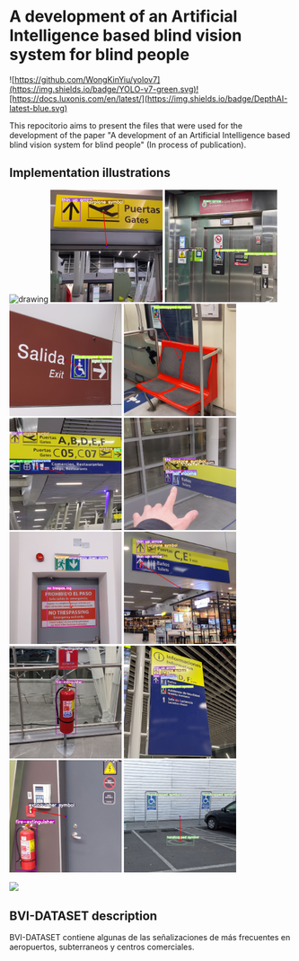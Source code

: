 # A development of an Artificial Intelligence based blind vision system for blind people

![https://github.com/WongKinYiu/yolov7](https://img.shields.io/badge/YOLO-v7-green.svg)![https://docs.luxonis.com/en/latest/](https://img.shields.io/badge/DepthAI-latest-blue.svg)


This repocitorio aims to present the files that were used for the development of the paper "A development of an Artificial Intelligence based blind vision system for blind people" (In process of publication).

## Implementation illustrations


<img src="Media/VideoRGB_Hand.gif" alt="drawing" width="200"/>
<img src="Media/1.jpg" alt="drawing" width="200"/>
<img src="Media/2.jpg" alt="drawing" width="200"/>
<img src="Media/3.jpg" alt="drawing" width="200"/>
<img src="Media/4.jpg" alt="drawing" width="200"/>
<img src="Media/5.jpg" alt="drawing" width="200"/>
<img src="Media/6.jpg" alt="drawing" width="200"/>
<img src="Media/7.jpg" alt="drawing" width="200"/>
<img src="Media/8.jpg" alt="drawing" width="200"/>
<img src="Media/9.jpg" alt="drawing" width="200"/>
<img src="Media/10.jpg" alt="drawing" width="200"/>
<img src="Media/11.jpg" alt="drawing" width="200"/>
<img src="Media/12.jpg" alt="drawing" width="200"/>

![](Media/VideoRGB_Hand.gif)

## BVI-DATASET description

BVI-DATASET contiene algunas de las señalizaciones de más frecuentes en aeropuertos, subterraneos y centros comerciales.